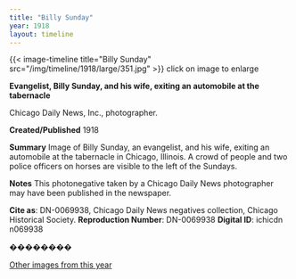 ```yaml
---
title: "Billy Sunday"
year: 1918
layout: timeline
---
```


{{< image-timeline title="Billy Sunday" src="/img/timeline/1918/large/351.jpg" >}}
click on image to enlarge

__**Evangelist, Billy Sunday, and his wife, exiting an automobile at the tabernacle**__

Chicago Daily News, Inc., photographer.

**Created/Published**
1918

**Summary**
Image of Billy Sunday, an evangelist, and his wife, exiting an automobile at the tabernacle in Chicago, Illinois. A crowd of people and two police officers on horses are visible to the left of the Sundays.

**Notes**
This photonegative taken by a Chicago Daily News photographer may have been published in the newspaper.

__Cite as__: DN-0069938, Chicago Daily News negatives collection, Chicago Historical Society.
__Reproduction Number__: DN-0069938
__Digital ID__: ichicdn n069938

��������  

[Other images from this year](/historical/timeline/1918)